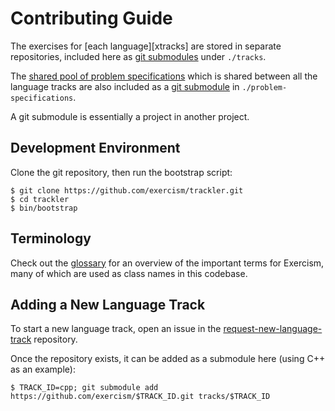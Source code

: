 # Contributing Guide

The exercises for [each language][xtracks] are stored in separate repositories,
included here as [git submodules][submodule] under `./tracks`.

The [shared pool of problem specifications][problem-specifications] which is shared between all the language tracks are
also included as a [git submodule][submodule] in `./problem-specifications`.

A git submodule is essentially a project in another project.

## Development Environment

Clone the git repository, then run the bootstrap script:

```
$ git clone https://github.com/exercism/trackler.git
$ cd trackler
$ bin/bootstrap
```

## Terminology

Check out the [glossary][] for an overview of the important terms for Exercism, many
of which are used as class names in this codebase.

## Adding a New Language Track

To start a new language track, open an issue in the [request-new-language-track][] repository.

Once the repository exists, it can be added as a submodule here (using C++ as an example):

```
$ TRACK_ID=cpp; git submodule add https://github.com/exercism/$TRACK_ID.git tracks/$TRACK_ID
```

[submodule]: https://git-scm.com/book/en/v2/Git-Tools-Submodules
[tracks]: https://github.com/exercism/trackler/tree/master/tracks
[problem-specifications]: https://github.com/exercism/problem-specifications
[glossary]: https://github.com/exercism/docs/blob/master/glossary.md
[request-new-language-track]: https://github.com/exercism/request-new-language-track
